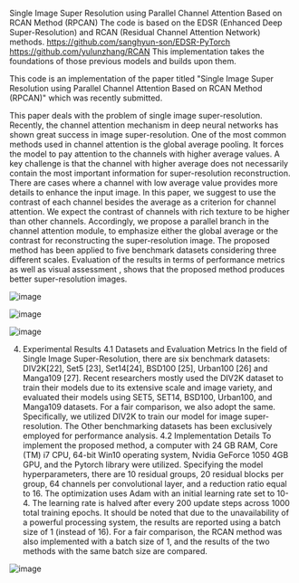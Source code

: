 Single Image Super Resolution using Parallel Channel Attention Based on RCAN Method (RPCAN)
The  code is based on the EDSR (Enhanced Deep Super-Resolution) and RCAN (Residual Channel Attention Network) methods. 
https://github.com/sanghyun-son/EDSR-PyTorch
https://github.com/yulunzhang/RCAN
This implementation takes the foundations of those previous models and builds upon them.

This code is an implementation of the paper titled "Single Image Super Resolution using Parallel Channel Attention Based on RCAN Method (RPCAN)" which was recently submitted.

This paper deals with the problem of single image super-resolution. Recently, the channel attention mechanism in deep neural networks has shown great success in image super-resolution. 
One of the most common methods used in channel attention is the global average pooling. It forces the model to pay attention to the channels with higher average values. A key challenge 
is that the channel with higher average does not necessarily contain the most important information for super-resolution reconstruction. There are cases where a channel with low average 
value provides more details to enhance the input image. In this paper, we suggest to use the contrast of each channel besides the average as a criterion for channel attention. We expect
the contrast of channels with rich texture to be higher than other channels. Accordingly, we propose a parallel branch in the channel attention module, to emphasize either the global 
average or the contrast for reconstructing the super-resolution image. 
      The proposed method has been applied to five benchmark datasets considering three different scales. Evaluation of the results in terms of performance metrics as well as visual assessment
, shows that the proposed method produces better super-resolution images.

![image](https://github.com/AminTolou/RPCAN/assets/44254357/cab29c17-4763-4e9f-a72e-6e52dae2ced3)

![image](https://github.com/AminTolou/RPCAN/assets/44254357/44f8e60f-7eb1-4d7f-9b9d-60b8c89518e0)


![image](https://github.com/AminTolou/RPCAN/assets/44254357/a2c625c7-a8af-44c8-ac18-205a4e083a2e)


4.	Experimental Results
4.1 Datasets and Evaluation Metrics
In the field of Single Image Super-Resolution, there are six benchmark datasets: DIV2K[22], Set5 [23], Set14[24], BSD100 [25], Urban100 [26] and Manga109 [27]. Recent researchers mostly used the DIV2K
 dataset to train their models due to its extensive scale and image variety, and evaluated their models using SET5, SET14, BSD100, Urban100, and Manga109 datasets. For a fair comparison, we also adopt
the same. Specifically, we utilized DIV2K to train our model for image super-resolution. The Other benchmarking datasets has been exclusively employed for performance analysis.
4.2 Implementation Details
To implement the proposed method, a computer with 24 GB RAM, Core (TM) i7 CPU, 64-bit Win10 operating system, Nvidia GeForce 1050 4GB GPU, and the Pytorch library were utilized. Specifying the model
hyperparameters, there are 10 residual groups, 20 residual blocks per group, 64 channels per convolutional layer, and a reduction ratio equal to 16. The optimization uses Adam with an initial learning
rate set to 10-4. The learning rate is halved  after every 200 update steps across 1000 total training epochs. 
        It should be noted that due to the unavailability of a powerful processing system, the results are reported using a batch size of 1 (instead of 16). For a fair comparison, the RCAN method was
  	also implemented with a batch size of 1, and the results of the two methods with the same batch size are compared.

   ![image](https://github.com/AminTolou/RPCAN/assets/44254357/4c64b44f-77ae-41ae-8a03-098f0747b4d3)



